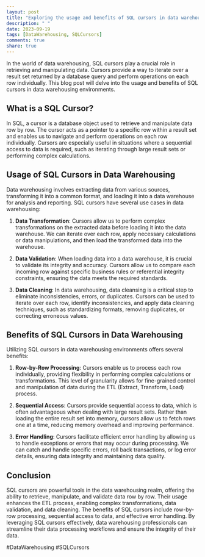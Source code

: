 ```yaml
---
layout: post
title: "Exploring the usage and benefits of SQL cursors in data warehousing"
description: " "
date: 2023-09-19
tags: [DataWarehousing, SQLCursors]
comments: true
share: true
---
```


In the world of data warehousing, SQL cursors play a crucial role in retrieving and manipulating data. Cursors provide a way to iterate over a result set returned by a database query and perform operations on each row individually. This blog post will delve into the usage and benefits of SQL cursors in data warehousing environments.

## What is a SQL Cursor?

In SQL, a cursor is a database object used to retrieve and manipulate data row by row. The cursor acts as a pointer to a specific row within a result set and enables us to navigate and perform operations on each row individually. Cursors are especially useful in situations where a sequential access to data is required, such as iterating through large result sets or performing complex calculations.

## Usage of SQL Cursors in Data Warehousing

Data warehousing involves extracting data from various sources, transforming it into a common format, and loading it into a data warehouse for analysis and reporting. SQL cursors have several use cases in data warehousing:

1. **Data Transformation**: Cursors allow us to perform complex transformations on the extracted data before loading it into the data warehouse. We can iterate over each row, apply necessary calculations or data manipulations, and then load the transformed data into the warehouse.

2. **Data Validation**: When loading data into a data warehouse, it is crucial to validate its integrity and accuracy. Cursors allow us to compare each incoming row against specific business rules or referential integrity constraints, ensuring the data meets the required standards.

3. **Data Cleaning**: In data warehousing, data cleansing is a critical step to eliminate inconsistencies, errors, or duplicates. Cursors can be used to iterate over each row, identify inconsistencies, and apply data cleaning techniques, such as standardizing formats, removing duplicates, or correcting erroneous values.

## Benefits of SQL Cursors in Data Warehousing

Utilizing SQL cursors in data warehousing environments offers several benefits:

1. **Row-by-Row Processing**: Cursors enable us to process each row individually, providing flexibility in performing complex calculations or transformations. This level of granularity allows for fine-grained control and manipulation of data during the ETL (Extract, Transform, Load) process.

2. **Sequential Access**: Cursors provide sequential access to data, which is often advantageous when dealing with large result sets. Rather than loading the entire result set into memory, cursors allow us to fetch rows one at a time, reducing memory overhead and improving performance.

3. **Error Handling**: Cursors facilitate efficient error handling by allowing us to handle exceptions or errors that may occur during processing. We can catch and handle specific errors, roll back transactions, or log error details, ensuring data integrity and maintaining data quality.

## Conclusion

SQL cursors are powerful tools in the data warehousing realm, offering the ability to retrieve, manipulate, and validate data row by row. Their usage enhances the ETL process, enabling complex transformations, data validation, and data cleaning. The benefits of SQL cursors include row-by-row processing, sequential access to data, and effective error handling. By leveraging SQL cursors effectively, data warehousing professionals can streamline their data processing workflows and ensure the integrity of their data.

\#DataWarehousing #SQLCursors